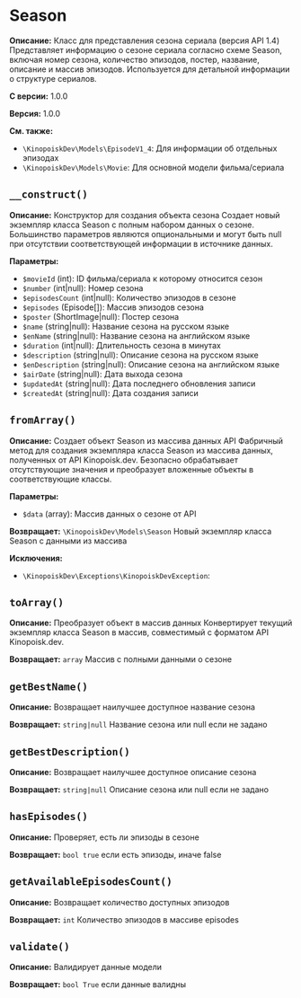 # Season

**Описание:** Класс для представления сезона сериала (версия API 1.4)
Представляет информацию о сезоне сериала согласно схеме Season,
включая номер сезона, количество эпизодов, постер, название, описание
и массив эпизодов. Используется для детальной информации о структуре сериалов.

**С версии:** 1.0.0

**Версия:** 1.0.0

**См. также:**

* `\KinopoiskDev\Models\EpisodeV1_4`: Для информации об отдельных эпизодах
* `\KinopoiskDev\Models\Movie`: Для основной модели фильма/сериала

## `__construct()`

**Описание:** Конструктор для создания объекта сезона
Создает новый экземпляр класса Season с полным набором данных о сезоне.
Большинство параметров являются опциональными и могут быть null при отсутствии
соответствующей информации в источнике данных.

**Параметры:**

* `$movieId` (int): ID фильма/сериала к которому относится сезон
* `$number` (int|null): Номер сезона
* `$episodesCount` (int|null): Количество эпизодов в сезоне
* `$episodes` (Episode[]): Массив эпизодов сезона
* `$poster` (ShortImage|null): Постер сезона
* `$name` (string|null): Название сезона на русском языке
* `$enName` (string|null): Название сезона на английском языке
* `$duration` (int|null): Длительность сезона в минутах
* `$description` (string|null): Описание сезона на русском языке
* `$enDescription` (string|null): Описание сезона на английском языке
* `$airDate` (string|null): Дата выхода сезона
* `$updatedAt` (string|null): Дата последнего обновления записи
* `$createdAt` (string|null): Дата создания записи

## `fromArray()`

**Описание:** Создает объект Season из массива данных API
Фабричный метод для создания экземпляра класса Season из массива данных,
полученных от API Kinopoisk.dev. Безопасно обрабатывает отсутствующие
значения и преобразует вложенные объекты в соответствующие классы.

**Параметры:**

* `$data` (array): Массив данных о сезоне от API

**Возвращает:** `\KinopoiskDev\Models\Season` Новый экземпляр класса Season с данными из массива

**Исключения:**

* `\KinopoiskDev\Exceptions\KinopoiskDevException`: 

## `toArray()`

**Описание:** Преобразует объект в массив данных
Конвертирует текущий экземпляр класса Season в массив,
совместимый с форматом API Kinopoisk.dev.

**Возвращает:** `array` Массив с полными данными о сезоне

## `getBestName()`

**Описание:** Возвращает наилучшее доступное название сезона

**Возвращает:** `string|null` Название сезона или null если не задано

## `getBestDescription()`

**Описание:** Возвращает наилучшее доступное описание сезона

**Возвращает:** `string|null` Описание сезона или null если не задано

## `hasEpisodes()`

**Описание:** Проверяет, есть ли эпизоды в сезоне

**Возвращает:** `bool true` если есть эпизоды, иначе false

## `getAvailableEpisodesCount()`

**Описание:** Возвращает количество доступных эпизодов

**Возвращает:** `int` Количество эпизодов в массиве episodes

## `validate()`

**Описание:** Валидирует данные модели

**Возвращает:** `bool True` если данные валидны

